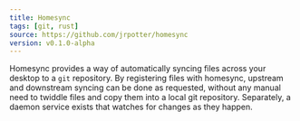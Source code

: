 ```yaml
---
title: Homesync
tags: [git, rust]
source: https://github.com/jrpotter/homesync
version: v0.1.0-alpha
---
```


Homesync provides a way of automatically syncing files across your desktop to a
<code>git</code> repository. By registering files with homesync, upstream and
downstream syncing can be done as requested, without any manual need to twiddle
files and copy them into a local git repository. Separately, a daemon service
exists that watches for changes as they happen.
